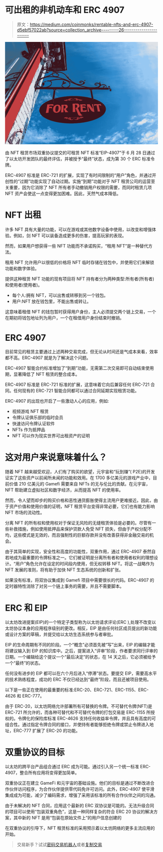 # 可出租的非机动车和 ERC 4907

> 原文：<https://medium.com/coinmonks/rentable-nfts-and-erc-4907-d5ebf57022ab?source=collection_archive---------26----------------------->

![](img/304067a428b547c69439de3b492a2f81.png)

由 NFT 租赁市场双重协议提交的可租赁 NFT 标准“EIP-4907”于 6 月 28 日通过了以太坊开发团队的最终评估，并被授予“最终”状态，成为第 30 个 ERC 标准令牌。

ERC-4907 标准是 ERC-721 的扩展，实现了有时间限制的“用户”角色，并通过开创性的“过期”功能实现了自动过期。实施“到期”功能对于 NFT 租赁公司的运营至关重要，因为它消除了 NFT 所有者手动撤销用户权限的需要，而同时租赁几项 NFT 资产会使这一点变得更加困难。因此，天然气成本降低。

# **NFT 出租**

许多 NFT 具有大量的功能，可以在游戏或其他数字设备中使用，以改变和增强体验。例如，剑 NFT 可以装备造成更多的伤害，提高玩家的表现。

然而，如果用户想获得一些 NFT 功能而不承诺购买，“租用 NFT”是一种替代方法。

租用 NFT 允许用户以很低的价格将 NFT 临时存储在钱包中，并使用它们来解锁功能和数字体验。

提供这种租赁 NFT 功能的现有项目将 NFT 持有者分为两种类型:所有者(所有者)和使用者(使用者)。

*   每个人:拥有 NFT，可以出售或转移到另一个钱包。
*   用户:NFT 放在钱包里，不能出售或转让。

这意味着租借 NFT 的钱包暂时获得用户身份，主人必须提交两个链上交易，一个在期初将钱包地址列为用户，一个在租借用户身份结束时撤销。

# **ERC 4907**

目前常见的租赁主要通过上述两种交易完成，但无论从时间还是气成本来看，效率都不高。ERC-4907 就是为了解决这个问题。

ERC-4907 智能合约标准增加了“到期”功能，无需第二次交易即可自动结束使用期，显著降低了 NFT 租赁的整合成本。

ERC-4907 标准是 ERC-721 标准的扩展，这意味着它向后兼容任何 ERC-721 合同。任何现有的 ERC-721 智能合同都可以通过合同延期实现租赁功能。

ERC-4907 的出现也开启了一些激动人心的应用，例如:

*   视频游戏 NFT 租赁
*   令牌认证俱乐部的临时会员
*   快速访问令牌认证软件
*   NFTs 作为抵押品
*   NFT 可以作为现实世界可出租资产的证明

# **这对用户来说意味着什么？**

随着 NFT 越来越受欢迎，人们有了购买的欲望，元宇宙和“玩到赚”( P2E)的开发证实了这些资产以前闻所未闻的功能和效用。在 1700 多亿美元的游戏产业中，目前价值 210 亿美元的 Gamefi 需要来自 NFTs 的无与伦比的贡献。在元宇宙，NFT 帮助建立虚拟社区和数字经济，从而提高 NFT 的使用率。

然而，令人望而却步的购买价格和恶性通货膨胀使得主流用户更难接近。因此，由于资产价值和使用价值的证明，NFT 租赁平台变得非常必要，它们也有能力影响 NFT 市场的流动性。

分离 NFT 的所有权和使用权对于保证无风险的无缝租赁体验是必要的。尽管有一些补救措施，例如使用抵押品来保护贷款人免受 NFT 损失，但由于产权分配不均，这些模式是无效的，而且强制性的巨额存款并没有改善获得非金融交易的机会。

由于其简单的实现，安全性和高度的功能性，双重作用，通过 ERC-4907 泰然自若地成为最重要的令牌标准之一。它们被证明是分离所有者和使用者权利的理想设计。“用户”角色允许在设定的时间段内使用，但无权转移 NFT。将这一战略作为 NFT 发展的准则，将有助于加快 NFT 生态系统的创新和扩张。

如果没有标准，将双协议集成到 Gamefi 项目中需要很长的代码。ERC-4907 的定时器特性消除了对另一个链上事务的需要，并且不需要脚本。

# **ERC 和 EIP**

以太坊改进提案(EIP)的一个特定子类型称为以太坊请求评论(ERC ),处理不改变以太坊协议本身的应用程序级别的更改。相反，EIP 是由任何社区成员提出的新功能或设计方案的草稿，并提交给以太坊生态系统参与者审批。

EIP 的生命周期有不同的阶段。一个“概念”必须首先被“写”出来，EIP 的编辑才能将建议输入到 EIP 的知识库中。之后，提案进入“评审”阶段，作者要求同行评审的日期。一个编辑给这个提议一个“最后决定”的状态，在 14 天之后，它必须被给予一个“最终”的状态。

任何没有进步的 EIP 都可以在六个月后进入“停滞”状态。要提交 EIP，需要高水平的技术熟练程度，成功的 ERC 不仅已经达到“最终”阶段，而且还被项目使用。

以下是一些正在使用的最重要的标准:ERC-20、ERC-721、ERC-1155、ERC-4626 和 ERC-777。

由于 ERC-20，以太坊网络允许部署所有可替换的令牌。不可替代令牌(NFT)是 ERC-721 所允许的，而各种可替代和不可替代令牌的打包交易是 ERC-1155 所授权的。令牌化的保险库标准 ERC-4626 支持任何收益率令牌，并且具有高度的可组合性。通过指定令牌合同的接口，并使持有者能够拒绝令牌或禁止令牌进入地址，ERC-777 扩展了 ERC-20 的功能。

# **双重协议的目标**

以太坊的跨平台产品组合通过 ERC 成为可能。通过引入另一个统一标准 ERC-4907，整合所有应用将变得更加简单。

双重协议正在建立 GameFi 和元宇宙的基础设施。他们的目标是通过不断改进合作伙伴访问程序，为合作伙伴提供零代码免许可访问。此外，ERC-4907 使平滑集成成为可能，减少了编码需求，增强了采用该标准的所有合作伙伴之间的沟通。

由于未解决的 NFT 合同，应用这个最新的 ERC 双协议是可能的。无法升级合同的项目可以使用“包装双重角色”，这是一种同样复杂的符合 ERC 20 协议的解决方案，其中新的 NFT 是用“包装在原始文件上”的用户信息创建的

在双重协议的引导下，NFT 租赁标准的采用预示着以太坊网络的更多主流应用的开始。

> 交易新手？试试[密码交易机器人](/coinmonks/crypto-trading-bot-c2ffce8acb2a)或者[复制交易](/coinmonks/top-10-crypto-copy-trading-platforms-for-beginners-d0c37c7d698c)